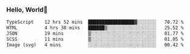 
### Hello, World🐤

<!--START_SECTION:waka-->

```txt
TypeScript    12 hrs 52 mins  █████████████████▓░░░░░░░   70.72 %
HTML          4 hrs 38 mins   ██████▒░░░░░░░░░░░░░░░░░░   25.52 %
JSON          19 mins         ▒░░░░░░░░░░░░░░░░░░░░░░░░   01.77 %
SCSS          11 mins         ▒░░░░░░░░░░░░░░░░░░░░░░░░   01.05 %
Image (svg)   4 mins          ░░░░░░░░░░░░░░░░░░░░░░░░░   00.42 %
```

<!--END_SECTION:waka-->

